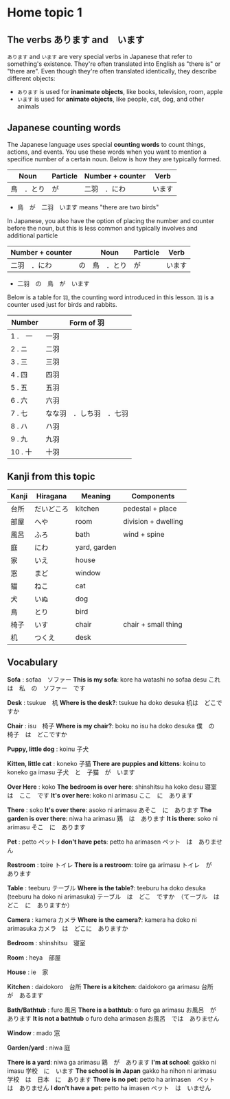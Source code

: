 # Home topic 1

## The verbs あります and　います

`あります` and `います` are very special verbs in Japanese  that refer to something's existence. They're often translated into English as "there is" or "there are". Even though they're often translated identically, they describe different objects:

* `あります` is used for **inanimate objects**, like books, television, room, apple
* `います` is used for **animate objects**, like people, cat, dog, and other animals

## Japanese counting words

The Japanese language uses special **counting words** to count things, actions, and events. You use these words when you want to mention a specifice number of a certain noun. Below is how they are typically formed.

| Noun | Particle | Number + counter | Verb |
| --- | --- | --- | --- |
| 鳥　．とり | が | 二羽　．にわ | います |

* 鳥　が　二羽　います means "there are two birds"

In Japanese, you also have the option of placing the number and counter before the noun, but this is less common and typically involves and additional particle

| Number + counter |  | Noun | Particle | Verb |
| --- | --- | --- | --- | --- |
| 二羽　．にわ | の | 鳥　．とり | が | います |

* 二羽　の　鳥　が　います

Below is a table for `羽`, the counting word introduced in this lesson. `羽` is a counter used just for birds and rabbits.

| Number | Form of 羽 |
| --- | --- |
| 1 .　一 | 一羽 |
| 2 . ニ　| 二羽 |
| 3 . 三　| 三羽 |
| 4 . 四　| 四羽 |
| 5 . 五　| 五羽 |
| 6 . 六　| 六羽 |
| 7 . 七　| なな羽　．しち羽　．七羽 |
| 8 . ハ　| ハ羽 |
| 9 . 九　| 九羽 |
| 10 . 十　| 十羽 |

## Kanji from this topic

| Kanji | Hiragana | Meaning | Components |
| --- | --- | --- | --- |
| 台所 | だいどころ | kitchen | pedestal + place |
| 部屋 | へや | room | division + dwelling |
| 風呂 | ふろ | bath | wind + spine |
| 庭 | にわ | yard, garden |  |
| 家 | いえ | house |  |
| 窓 | まど | window |  |
| 猫 | ねこ | cat |  |
| 犬 | いぬ | dog |  |
| 鳥 | とり | bird |  |
| 椅子 | いす | chair | chair + small thing |
| 机 | つくえ | desk |  |

## Vocabulary

**Sofa**
: sofaa　ソファー
**This is my sofa**: kore ha watashi no sofaa desu
これは　私　の　ソファー　です

**Desk**
: tsukue　机
**Where is the desk?**: tsukue ha doko desuka
机は　どこですか

**Chair**
: isu　椅子
**Where is my chair?**: boku no isu ha doko desuka
僕　の　椅子　は　どこですか

**Puppy, little dog**
: koinu 子犬

**Kitten, little cat**
: koneko 子猫
**There are puppies and kittens**: koinu to koneko ga imasu
子犬　と　子猫　が　います

**Over Here**
: koko
**The bedroom is over here**: shinshitsu ha koko desu
寝室　は　ここ　です
**It's over here**: koko ni arimasu
ここ　に　あります

**There**
: soko
**It's over there**: asoko ni arimasu 
あそこ　に　あります
**The garden is over there**: niwa ha arimasu 
鶏　は　あります
**It is there**: soko ni arimasu 
そこ　に　あります

**Pet**
: petto ペット
**I don't have pets**: petto ha arimasen 
ペット　は　ありません

**Restroom**
: toire トイレ
**There is a restroom**: toire ga arimasu
トイレ　が　あります

**Table**
: teeburu テーブル
**Where is the table?**: teeburu ha doko desuka (teeburu ha doko ni arimasuka)
テーブル　は　どこ　ですか　（てーブル　は　どこ　に　ありますか）

**Camera**
: kamera カメラ
**Where is the camera?**: kamera ha doko ni arimasuka
カメラ　は　どこに　ありますか

**Bedroom**
: shinshitsu　寝室

**Room**
: heya　部屋

**House**
: ie　家

**Kitchen**
: daidokoro　台所
**There is a kitchen**: daidokoro ga arimasu
台所　が　あるます

**Bath/Bathtub**
: furo 風呂
**There is a bathtub**: o furo ga arimasu
お風呂　が　あります
**It is not a bathtub** o furo deha arimasen
お風呂　では　ありません

**Window**
: mado 窓

**Garden/yard**
: niwa 庭

**There is a yard**: niwa ga arimasu 
鶏　が　あります
**I'm at school**: gakko ni imasu
学校　に　います
**The school is in Japan** gakko ha nihon ni arimasu
学校　は　日本　に　あります
**There is no pet**: petto ha arimasen　ペット　は　ありません
**I don't have a pet**: petto ha imasen ペット　は　いません